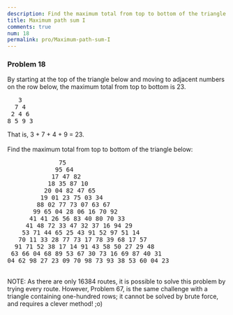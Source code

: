 ```yaml
---
description: Find the maximum total from top to bottom of the triangle.
title: Maximum path sum I
comments: true
num: 18
permalink: pro/Maximum-path-sum-I
---
```

<div class='problem'>
<h3>Problem 18</h3>   
By starting at the top of the triangle below and moving to adjacent numbers on the row below, the maximum total from top to bottom is 23.<br><pre>
   3
  7 4
 2 4 6
8 5 9 3<br></pre>
That is, 3 + 7 + 4 + 9 = 23.<br><br>Find the maximum total from top to bottom of the triangle below:<br><pre>
              75
             95 64
            17 47 82
           18 35 87 10
          20 04 82 47 65
         19 01 23 75 03 34
        88 02 77 73 07 63 67
       99 65 04 28 06 16 70 92
      41 41 26 56 83 40 80 70 33
     41 48 72 33 47 32 37 16 94 29
    53 71 44 65 25 43 91 52 97 51 14
   70 11 33 28 77 73 17 78 39 68 17 57
  91 71 52 38 17 14 91 43 58 50 27 29 48
 63 66 04 68 89 53 67 30 73 16 69 87 40 31
04 62 98 27 23 09 70 98 73 93 38 53 60 04 23
</pre><br>
NOTE: As there are only 16384 routes, it is possible to solve this problem by trying every route. However, Problem 67, is the same challenge with a triangle containing one-hundred rows; it cannot be solved by brute force, and requires a clever method! ;o)
</div>
